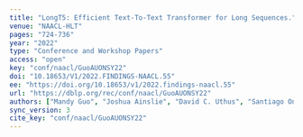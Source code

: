 ```yaml
---
title: "LongT5: Efficient Text-To-Text Transformer for Long Sequences."
venue: "NAACL-HLT"
pages: "724-736"
year: "2022"
type: "Conference and Workshop Papers"
access: "open"
key: "conf/naacl/GuoAUONSY22"
doi: "10.18653/V1/2022.FINDINGS-NAACL.55"
ee: "https://doi.org/10.18653/v1/2022.findings-naacl.55"
url: "https://dblp.org/rec/conf/naacl/GuoAUONSY22"
authors: ["Mandy Guo", "Joshua Ainslie", "David C. Uthus", "Santiago Onta\u00f1\u00f3n", "Jianmo Ni", "Yun-Hsuan Sung", "Yinfei Yang"]
sync_version: 3
cite_key: "conf/naacl/GuoAUONSY22"
---
```

